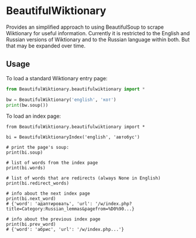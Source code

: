 # BeautifulWiktionary

Provides an simplified approach to using BeautifulSoup to scrape Wiktionary for useful information. Currently it is restricted to the English and Russian versions of Wiktionary and to the Russian language within both. But that may be expanded over time.

## Usage

To load a standard Wiktionary entry page:

```python
from BeautifulWiktionary.beautifulwiktionary import *

bw = BeautifulWiktionary('english', 'кот')
print(bw.soup())
```

To load an index page:

```
from BeautifulWiktionary.beautifulwiktionary import *

bi = BeautifulWiktionaryIndex('english', 'автобус')

# print the page's soup:
print(bi.soup)

# list of words from the index page
print(bi.words)

# list of words that are redirects (always None in English)
print(bi.redirect_words)

# info about the next index page
print(bi.next_word)
# {'word': 'адаптировать', 'url': '/w/index.php?title=Category:Russian_lemmas&pagefrom=%D0%90...}

# info about the previous index page
print(bi.prev_word)
# {'word': 'абрис', 'url': '/w/index.php...'}
```

